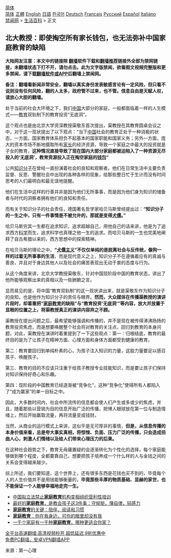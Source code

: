  <!-- 面包屑导航 --> <div class="breadcrumb"><!-- GTranslate: https://gtranslate.io/ -->  <div class="switcher notranslate">  <div class="selected">  <a href="#" onclick="return false;"> 简体</a>  </div>  <div class="option">  <a href="https://www.bannedbook.org" onclick="doGTranslate('zh-CN|zh-CN');jQuery('div.switcher div.selected a').html(jQuery(this).html());return false;" title="简体中文" class="nturl selected"> 简体</a>  <a href="https://www.bannedbook.org/zh-tw/" onclick="doGTranslate('zh-CN|zh-TW');jQuery('div.switcher div.selected a').html(jQuery(this).html());return false;" title="繁體中文" class="nturl"> 正體</a>  <a href="https://www.bannedbook.org/en/" onclick="doGTranslate('zh-CN|en');jQuery('div.switcher div.selected a').html(jQuery(this).html());return false;" title="English" class="nturl"> English</a>  <a href="https://www.bannedbook.org/ja/" onclick="doGTranslate('zh-CN|ja');jQuery('div.switcher div.selected a').html(jQuery(this).html());return false;" title="日本語" class="nturl"> 日語</a>  <a href="https://www.bannedbook.org/ko/" onclick="doGTranslate('zh-CN|ko');jQuery('div.switcher div.selected a').html(jQuery(this).html());return false;" title="한국어" class="nturl"> 한국어</a>  <a href="https://www.bannedbook.org/de/" onclick="doGTranslate('zh-CN|de');jQuery('div.switcher div.selected a').html(jQuery(this).html());return false;" title="Deutsch" class="nturl"> Deutsch</a>  <a href="https://www.bannedbook.org/fr/" onclick="doGTranslate('zh-CN|fr');jQuery('div.switcher div.selected a').html(jQuery(this).html());return false;" title="Français" class="nturl"> Français</a>  <a href="https://www.bannedbook.org/ru/" onclick="doGTranslate('zh-CN|ru');jQuery('div.switcher div.selected a').html(jQuery(this).html());return false;" title="Русский" class="nturl"> Русский</a>  <a href="https://www.bannedbook.org/es/" onclick="doGTranslate('zh-CN|es');jQuery('div.switcher div.selected a').html(jQuery(this).html());return false;" title="Español" class="nturl"> Español</a>  <a href="https://www.bannedbook.org/it/" onclick="doGTranslate('zh-CN|it');jQuery('div.switcher div.selected a').html(jQuery(this).html());return false;" title="Italiano" class="nturl"> Italiano</a>  </div>  </div>      <div class='breadcrumb-sub'><!-- Breadcrumb NavXT 6.3.0 --> <a href="https://www.bannedbook.org/" class="home">禁闻网</a> &gt; <a href="https://www.bannedbook.org/bnews/lifebaike/" class="category">生活百科</a> &gt; 正文</div></div><h2>北大教授：即使掏空所有家长钱包，也无法弥补中国家庭教育的缺陷</h2> <p class="notice"><b>大陆网友注意：本文中的链接除 <a href="https://github.com/bannedbook/fanqiang" >翻墙</a>软件下载和<a href="https://github.com/killgcd/justmysocks/blob/master/README.md">翻墙推荐</a>链接外全部为禁网链接，未翻墙状态下打不开，请勿点击。此为文字版禁闻，欲看图文视频完整版和更多禁闻，请下载<a href="https://github.com/bannedbook/fanqiang">翻墙软件或APP</a>后翻墙上禁闻网。</p><p>备注：翻墙看新闻非常安全，翻墙以真实身份发表敏感言论有一定风险，但只看不说则没有任何风险，翻的人太多，政府管不过来，也不管。信息自由是天赋人权，请放心大胆的翻墙。</b></p>  <div class="entry"> <p>处于当前的社会大环境之下，我们<span class='wp_keywordlink_affiliate'><a href="https://www.bannedbook.org/" title="中国" target="_blank">中国</a></span>大部分的家庭，一般都面临着一样的人生模式——<a href="https://www.bannedbook.org/bnews/tag/%e6%95%99%e8%82%b2/" class="st_tag internal_tag" rel="tag" title="标签 教育 下的日志">教育</a>双轨制下的教育投资“无底洞”。</p> <p>这个观点也是由北京大学资深教授渠敬东首次提出，渠教授在其教育圆桌会议之中，对于这一现状提出了以下观点：“当下<a href="https://www.bannedbook.org/bnews/tag/%E4%B8%AD%E5%9B%BD/" class="st_tag internal_tag" rel="tag" title="标签 中国 下的日志">中国</a>社会的教育正处于一种消极的状态，一方面，国家教育体系担负不起基本的国家职能和国家义务；另外一方面，庞大的资本市场不断地摄取所有<a href="https://www.bannedbook.org/bnews/tag/%E5%AE%B6%E9%95%BF/" class="st_tag internal_tag" rel="tag" title="标签 家长 下的日志">家长</a>的经济资源，导致一个家庭之中最大的投资就是子女的教育，<strong>这种情况直接导致了现在国内大部分家庭都被迫陷入了一种资源无尽投入的‘无底洞’，教育资源投入正在掏空家庭的<a href="https://www.bannedbook.org/bnews/tag/%E9%92%B1%E5%8C%85/" class="st_tag internal_tag" rel="tag" title="标签 钱包 下的日志">钱包</a>“</strong></p> <p>公共<a href="https://www.bannedbook.org/bnews/tag/%e7%9f%a5%e8%af%86%e5%88%86%e5%ad%90/" class="st_tag internal_tag" rel="tag" title="标签 知识分子 下的日志">知识分子</a>在曾经一直扮演着社会的良知和观察者。他们在日常生活中主要负责监督、反思、警醒社会中出现的各种各样的现象，给那些整日忙于生计而没有时间思考的人们最明白和最无误地提醒。</p> <p>他们在生活中这样的行善并非是因为他们无所事事，而是因为他们身为知识的储备者与时代的洞察者拥有他们的良知和责任。</p>  <p>而有关于知识分子的社会责任，德国著名哲学家哈贝马斯曾经提出过：<strong>“知识分子的一生之中，只有一件事情是不被允许的，那就是变得<span class='wp_keywordlink'><a href="https://www.bannedbook.org/forum2/topic141.html" title="《犬儒病》胡平 著" target="_blank">犬儒</a></span>。”</strong></p> <p>哈贝马斯穷其一生都在追求知识，追求超越自己，用他自己的话来讲，他是为了追求西方<span class='wp_keywordlink'><a href="https://www.bannedbook.org/forum11/topic309.html" title="禁片：“科学”的棍子" target="_blank">科学</a></span>而生，追求科学也真理之他一生的追求。而哈贝马斯的一生也完美地阐释了自古希腊以来的，西方思想中的探索精神。</p> <p>在哈贝马斯的理论之中，<strong>“<span class='wp_keywordlink'><a href="https://www.bannedbook.org/forum2/topic141.html" title="《犬儒病》胡平 著" target="_blank">犬儒主义</a></span>”不仅仅单纯的是脱离社会与反传统，像狗一样的过着无所事事的生活</strong>，而是现代意义之上，知识分子不在遵循着应有的真诚与善良，并且对于身边其他人以及社会的痛苦表现出无动于衷的态度与行为。</p> <p>从这个角度来讲，北京大学教授渠敬东，针对中国现阶段中国的教育状态，讲出了他所能够观察出来的真相以及一些肺腑之言。</p>  <p>显而易见的是，将中国“教育双轨制”的这一现状讲出来，就是渠敬东作为知识分子的良知，也是他作为知识分子的责任与眼界。<strong>然而，大众媒体在传播渠教授的演讲片段时，却着重把“<a href="https://www.bannedbook.org/bnews/tag/%e5%ae%b6%e5%ba%ad%e6%95%99%e8%82%b2/" class="st_tag internal_tag" rel="tag" title="标签 家庭教育 下的日志">家庭教育</a>的缺陷”与“教育投资‘无底洞’”等内容，放大并放置于显眼的位置之上，将渠教授真正的演讲内容弃之不顾。</strong></p> <p>渠教授在提出问题之后，最希望能够强调和传播的，并不是现在被传得沸沸扬扬的教育投资焦虑，而是想要唤醒整个社会将对教育的关注点，回归到教育的本身问题，对此，渠教授在演讲时着重提到了一下这些观点：第一：归根结底，教育的最终目的是为了让孩子在精神方面、心理方面和身体方面都受到健康的教育。</p> <p>第二：教育要回归到单纯朴素的心，为孩子注入知识的力量，这股力量要足以感召孩子、唤醒孩子。</p> <p>第三、教育的目的不应该只注重于给孩子教授专业技能知识，而是要让孩子们保持对知识保持好奇心和乐趣。</p>  <p>第四：现阶段的中国教育已经逐渐被“竞争化”，这种“竞争化”使得所有人都陷入了“成为赢家”的单一目标之中。</p> <p>因此，大多数时间内，社会中所流传的信息都会使人们产生或多或少的焦虑，并且，随着那些以营销为目的信息开始广泛的传播，把博人眼球放在第一位与制造情绪上，然后开始赢取流量，再将流量变成钱财。</p> <p>当然，从商业的运行模式上来讲，这似乎是无可厚非的事情，<strong>但是，从信息传播的本身价值来看，总是夸大事实真相，将惊悚、负面、压力广泛的传播，只会造成扭曲人心，刺激人们情绪以及给人们带来心理压力的后果。</strong></p> <p>在这种社会趋势之下，教育无毋庸置疑的会逐渐转化为个性化的选择，每个家庭能够做到哪个程度，全都要靠自己，想要把孩子培养成一个什么样的人与金钱之间的关系会变得越来越少。</p>  <p>综上所述，我们要知道，这个世界上，还有很多东西是花钱也买不到的，毕竟每个人的人生价值并不是用钱能够衡量的，<strong>毕竟那些丰厚的物质基础、显赫的家世，也不能保证一个人能够幸福地走完一生。</strong></p> <ul class='op-related-articles' title='相关阅读'> <li><a href='https://www.bannedbook.org/bnews/baitai/20210816/1607098.html' target='_blank'>中国拟立法禁止<b>家庭教育</b>机构变相组织营利性培训</a></li> <li><a href='https://www.bannedbook.org/bnews/lifebaike/20210717/1588807.html' target='_blank'>最好的<b>家庭教育</b>，是教会孩子这3件事：守规矩，懂自律，钝感力</a></li> <li><a href='https://www.bannedbook.org/bnews/lifebaike/20210708/1582746.html' target='_blank'><b>家庭教育</b>的关键：陪伴、阅读和习惯</a></li> <li><a href='https://www.bannedbook.org/bnews/lifebaike/20210604/1559738.html' target='_blank'><b>家庭教育</b>：你在我身边，可你的眼里却没有我</a></li> <li><a href='https://www.bannedbook.org/bnews/lifebaike/20210602/1558317.html' target='_blank'>一千个家庭有一千种<b>家庭教育</b>，哪种更适合你家？</a></li> </ul> <p class="texttj"> <a href="https://github.com/bannedbook/fanqiang/wiki/V2ray%E6%9C%BA%E5%9C%BA" target="_blank">全平台高速翻墙:高清视频秒开,超低延迟,9折优惠中</a><br/> <a href="https://github.com/bannedbook/fanqiang/wiki/%E7%A6%81%E9%97%BB%E7%BD%91%E5%AE%89%E5%8D%93%E7%BF%BB%E5%A2%99%E6%96%B0%E9%97%BBAPP" target="_blank">免费PC翻墙、安卓VPN翻墙APP</a></p><p> 来源：第一心理 </p><a name='sharetosocial'></a>  <div style="margin-bottom:5px;padding-bottom:5px;clear:both"> <div id="archive-pix-1" class="banner-ads"> <!-- AuctionX Display platform tag START --> <div id="26318x728x90x621x_ADSLOT2" clicktrack="%%CLICK_URL_ESC%%"></div> <!-- AuctionX Display platform tag END --> </div> <div id="archive-pix-2" class="banner-ads"> <!-- AuctionX Display platform tag START --> <div id="26315x300x250x621x_ADSLOT2" clicktrack="%%CLICK_URL_ESC%%"></div> <!-- AuctionX Display platform tag END --> </div> </div>  <div id="archive-pix-1" class="banner-ads"> <!-- AuctionX Display platform tag START --> <div id="26318x728x90x621x_ADSLOT3" clicktrack="%%CLICK_URL_ESC%%"></div> <!-- AuctionX Display platform tag END --> </div> </div><!--END ENTRY--> 